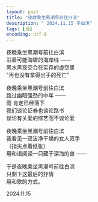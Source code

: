 ```yaml
---
layout: post
title: "夜晚乘坐黑潮号前往白滨"
description: " 2024.11.15 于白滨"
tags: [诗]
encoding: utf-8
---
```


夜晚乘坐黑潮号前往白滨  
沿着可能海啸的海岸线 ——  
黑水黑夜交合在实存的虚空里  
"再也没有拿得出手的死亡"  

夜晚乘坐黑潮号前往白滨  
路过幽暗强劲的中年 ——  
雨 肯定已经落下  
我们谈论证券也谈论路书  
谈论有关爱的综艺而不谈论爱  

夜晚乘坐黑潮号前往白滨  
我看见一双洁净干燥的女人双手  
（指尖点着纸张）  
用和语阅读一只藏于深海的兽 ——  

于是夜晚乘坐黑潮号前往白滨  
只剩下这最后的抒情  
用和歌的方式。 


2024.11.15
